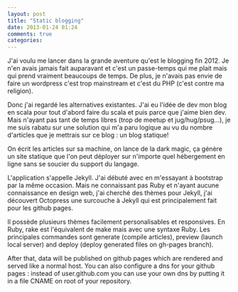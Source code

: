 ```yaml
---
layout: post
title: "Static blogging"
date: 2013-01-24 01:24
comments: true
categories: 
---
```

J'ai voulu me lancer dans la grande aventure qu'est le blogging fin 2012. Je n'en avais jamais fait auparavant et c'est un passe-temps qui me plait mais qui prend vraiment beaucoups de temps. De plus, je n'avais pas envie de faire un wordpress c'est trop mainstream et c'est du PHP (c'est contre ma religion).

Donc j'ai regardé les alternatives existantes. J'ai eu l'idée de dev mon blog en scala pour tout d'abord faire du scala et puis parce que j'aime bien dev. Mais n'ayant pas tant de temps libres (trop de meetup et jug/hug/psug...), je me suis rabatu sur une solution qui m'a paru logique au vu du nombre d'articles que je mettrais sur ce blog : un blog statique!

On écrit les articles sur sa machine, on lance de la dark magic, ça génère un site statique que l'on peut déployer sur n'importe quel hébergement en ligne sans se soucier du support du langage.

L'application s'appelle Jekyll. J'ai débuté avec en m'essayant à bootstrap par la même occasion. Mais ne connaissant pas Ruby et n'ayant aucune connaissance en design web, j'ai cherché des thèmes pour Jekyll, j'ai découvert Octopress une surcouche à Jekyll qui est principalement fait pour les github pages. 

Il possède plusieurs thèmes facilement personalisables et responsives. En Ruby, rake est l'équivalent de make mais avec une syntaxe Ruby. Les principales commandes sont generate (compile articles), preview (launch local server) and deploy (deploy generated files on gh-pages branch).

After that, data will be published on github pages which are rendered and served like a normal host. You can also configure a dns for your github pages : instead of user.github.com you can use your own dns by putting it in a file CNAME on root of your repository.

